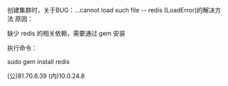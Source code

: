 创建集群时，关于BUG：…cannot load such file -- redis (LoadError)的解决方法
原因：

缺少 redis 的相关依赖，需要通过 gem 安装

执行命令：

sudo gem install redis

	
(公)81.70.6.39 
(内)10.0.24.8